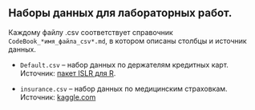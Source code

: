 
## Наборы данных для лабораторных работ.  

Каждому файлу .csv соответствует справочник `CodeBook_*имя_файла_csv*.md`, в котором описаны столбцы и источник данных.   

* `Default.csv` – набор данных по держателям кредитных карт. Источник: [пакет ISLR для R](https://cran.r-project.org/web/packages/ISLR/ISLR.pdf).  

* `insurance.csv` – набор данных по медицинским страховкам. Источник: [kaggle.com](https://www.kaggle.com/mirichoi0218/insurance/version/1)  
